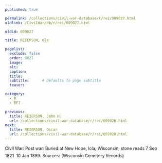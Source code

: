 ```yaml
---
published: true

permalink: /collections/civil-war-database/r/rei/009027.html
oldlink: /CivilWar/db/r/rei/009027.html

oldid: 009027

title: REIERSON, Ole

pagelist:
  exclude: false
  order: 9027
  image: 
  alt:
  caption:
  title:
  subtitle:      # Defaults to page subtitle
  teaser:

category: 
  - R 
  - REI

previous:
  title: REIERSON, John H.
  url: /collections/civil-war-database/r/rei/009026.html  
next:
  title: REIERSON, Oscar
  url: /collections/civil-war-database/r/rei/009028.html   
---
```

Civil War: Post war: Buried at New Hope, Iola, Wisconsin; stone reads &#147;7 Sep 1821 &#150; 10 Jan 1899&#148;. Sources: (Wisconsin Cemetery Records)
